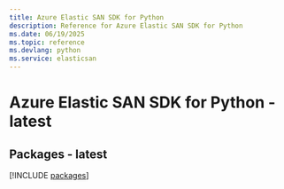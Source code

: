 ```yaml
---
title: Azure Elastic SAN SDK for Python
description: Reference for Azure Elastic SAN SDK for Python
ms.date: 06/19/2025
ms.topic: reference
ms.devlang: python
ms.service: elasticsan
---
```

# Azure Elastic SAN SDK for Python - latest
## Packages - latest
[!INCLUDE [packages](elastic-san-index.md)]